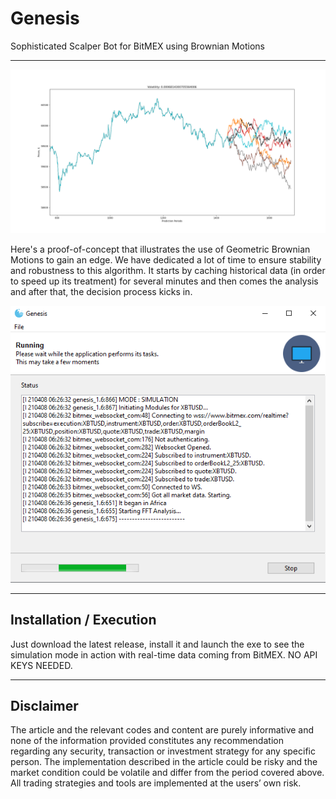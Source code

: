 # Genesis
Sophisticated Scalper Bot for BitMEX using Brownian Motions

------------------------------------

<p align="center">
  <img width="640" src="Figure_3.png">
</p>

Here's a proof-of-concept that illustrates the use of Geometric Brownian Motions to gain an edge. We have dedicated a lot of time to ensure stability and robustness to this algorithm. It starts by caching historical data (in order to speed up its treatment) for several minutes and then comes the analysis and after that, the decision process kicks in.

<p align="center">
  <img width="640" src="Interface_2.png">
</p>

------------------------------------

## Installation / Execution

Just download the latest release, install it and launch the exe to see the simulation mode in action with real-time data coming from BitMEX. NO API KEYS NEEDED.

------------------------------------

## Disclaimer
The article and the relevant codes and content are purely informative and none of the information provided constitutes any recommendation regarding any security, transaction or investment strategy for any specific person. The implementation described in the article could be risky and the market condition could be volatile and differ from the period covered above. All trading strategies and tools are implemented at the users’ own risk.
